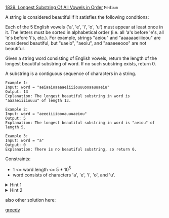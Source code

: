 [1839. Longest Substring Of All Vowels in Order](https://leetcode.com/problems/longest-substring-of-all-vowels-in-order/description/)
`Medium`


A string is considered beautiful if it satisfies the following conditions:

Each of the 5 English vowels ('a', 'e', 'i', 'o', 'u') must appear at least once in it.
The letters must be sorted in alphabetical order (i.e. all 'a's before 'e's, all 'e's before 'i's, etc.).
For example, strings "aeiou" and "aaaaaaeiiiioou" are considered beautiful, but "uaeio", "aeoiu", and "aaaeeeooo" are not beautiful.

Given a string word consisting of English vowels, return the length of the longest beautiful substring of word. If no such substring exists, return 0.

A substring is a contiguous sequence of characters in a string.

```
Example 1:
Input: word = "aeiaaioaaaaeiiiiouuuooaauuaeiu"
Output: 13
Explanation: The longest beautiful substring in word is "aaaaeiiiiouuu" of length 13.

Example 2:
Input: word = "aeeeiiiioooauuuaeiou"
Output: 5
Explanation: The longest beautiful substring in word is "aeiou" of length 5.

Example 3:
Input: word = "a"
Output: 0
Explanation: There is no beautiful substring, so return 0.
```

Constraints:

- 1 <= word.length <= 5 * $10^5$
- word consists of characters 'a', 'e', 'i', 'o', and 'u'.

<details>
<summary>Hint 1</summary>

Start from each 'a' and find the longest beautiful substring starting at that index.

</details>

<details>
<summary>Hint 2</summary>

Based on the current character decide if you should include the next character in the beautiful substring.

</details>

also other solution here:

[greedy](../../Greedy/1839.%20Longest%20Substring%20Of%20All%20Vowels%20in%20Order/)